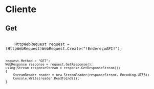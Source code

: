 <h1>Cliente</h1>
<h2>Get</h2>

<code>
	HttpWebRequest request = (HttpWebRequest)WebRequest.Create("!EndereçoAPI!");
  
    request.Method = "GET";
    WebResponse response = request.GetResponse();
    using(Stream responseStream = response.GetResponseStream())
    {
        StreamReader reader = new StreamReader(responseStream, Encoding.UTF8);
        Console.Write(reader.ReadToEnd());
    }
</code>


